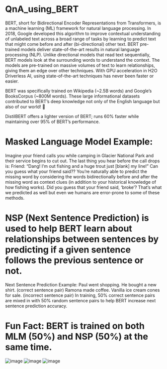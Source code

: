 # QnA_using_BERT

BERT, short for Bidirectional Encoder Representations from Transformers, is a machine learning (ML) framework for natural language processing. In 2018, Google developed this algorithm to improve contextual understanding of unlabeled text across a broad range of tasks by learning to predict text that might come before and after (bi-directional) other text. BERT pre-trained models deliver state-of-the-art results in natural language processing (NLP). Unlike directional models that read text sequentially, BERT models look at the surrounding words to understand the context. The models are pre-trained on massive volumes of text to learn relationships, giving them an edge over other techniques. With GPU acceleration in H2O Driverless AI, using state-of-the-art techniques has never been faster or easier.

BERT was specifically trained on Wikipedia (~2.5B words) and Google’s BooksCorpus (~800M words). These large informational datasets contributed to BERT’s deep knowledge not only of the English language but also of our world! 🚀

DistilBERT offers a lighter version of BERT; runs 60% faster while maintaining over 95% of BERT’s performance.

# Masked Language Model Example:

Imagine your friend calls you while camping in Glacier National Park and their service begins to cut out. The last thing you hear before the call drops is:
Friend: “Dang! I’m out fishing and a huge trout just [blank] my line!”
Can you guess what your friend said??
You’re naturally able to predict the missing word by considering the words bidirectionally before and after the missing word as context clues (in addition to your historical knowledge of how fishing works). Did you guess that your friend said, ‘broke’? That’s what we predicted as well but even we humans are error-prone to some of these methods.

# NSP (Next Sentence Prediction) is used to help BERT learn about relationships between sentences by predicting if a given sentence follows the previous sentence or not.
Next Sentence Prediction Example:
Paul went shopping. He bought a new shirt. (correct sentence pair)
Ramona made coffee. Vanilla ice cream cones for sale. (incorrect sentence pair)
In training, 50% correct sentence pairs are mixed in with 50% random sentence pairs to help BERT increase next sentence prediction accuracy.

# Fun Fact: BERT is trained on both MLM (50%) and NSP (50%) at the same time.

![image](https://github.com/user-attachments/assets/8cd26c13-d3c1-4330-97f5-40de2c81be8e)
![image](https://github.com/user-attachments/assets/ceda2f3d-3cec-4a20-a5a6-72072f372e6b)
![image](https://github.com/user-attachments/assets/5f6d258e-7e57-4ee1-a94f-1193edf40151)
